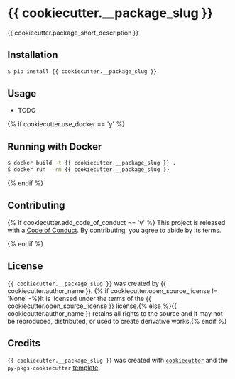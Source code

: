 # {{ cookiecutter.__package_slug }}

{{ cookiecutter.package_short_description }}

## Installation

```bash
$ pip install {{ cookiecutter.__package_slug }}
```

## Usage

- TODO

{% if cookiecutter.use_docker == 'y' %}
## Running with Docker

```bash
$ docker build -t {{ cookiecutter.__package_slug }} .
$ docker run --rm {{ cookiecutter.__package_slug }}
```

{% endif %}
## Contributing

{% if cookiecutter.add_code_of_conduct == 'y' %}
This project is released with a [Code of Conduct](CONDUCT.md). By contributing, you agree to abide by its terms.

{% endif %}
## License

`{{ cookiecutter.__package_slug }}` was created by {{ cookiecutter.author_name }}. {% if cookiecutter.open_source_license != 'None' -%}It is licensed under the terms of the {{ cookiecutter.open_source_license }} license.{% else %}{{ cookiecutter.author_name }} retains all rights to the source and it may not be reproduced, distributed, or used to create derivative works.{% endif %}

## Credits

`{{ cookiecutter.__package_slug }}` was created with [`cookiecutter`](https://cookiecutter.readthedocs.io/en/latest/) and the `py-pkgs-cookiecutter` [template](https://github.com/py-pkgs/py-pkgs-cookiecutter).

